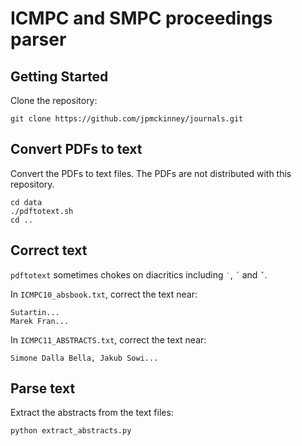 # ICMPC and SMPC proceedings parser

## Getting Started

Clone the repository:

    git clone https://github.com/jpmckinney/journals.git

## Convert PDFs to text

Convert the PDFs to text files. The PDFs are not distributed with this repository.

    cd data
    ./pdftotext.sh
    cd ..

## Correct text

`pdftotext` sometimes chokes on diacritics including `˙`, `´` and `ˇ`.

In `ICMPC10_absbook.txt`, correct the text near:

    Sutartin...
    Marek Fran...

In `ICMPC11_ABSTRACTS.txt`, correct the text near:

    Simone Dalla Bella, Jakub Sowi...

## Parse text

Extract the abstracts from the text files:

    python extract_abstracts.py
